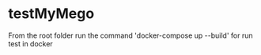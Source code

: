# testMyMego

From the root folder run the command 'docker-compose up --build' for run test in docker